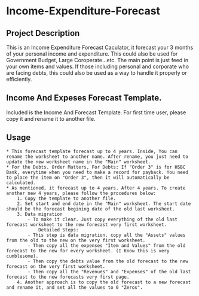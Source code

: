 # Income-Expenditure-Forecast  

## Project Description
This is an Income Expenditure Forecast Caculator, it forecast your 3 months of your personal income and expenditure.
This could also be used for Government Budget, Large Coroperate...etc. The main point is just feed in your own items
and values. If those including personal and corporate who are facing debts, this could also be used as a way to handle
it properly or efficiently.   

## Income And Expeses Forecast Template.
Included is the Income And Forecast Template. For first time user, please copy it and rename it to another file.

## Usage
    * This forecast template forecast up to 4 years. Inside, You can rename the worksheet to another name. After rename, you just need to update the new worksheet name in the "Main" worksheet. 
    * For the Debts. Order Matters, For Debts: If "Order 3" is for HSBC Bank, everytime when you need to make a record for payback. You need to place the item on "Order 3", then it will automatically be  calculated. 
    * As mentioned, it forecast up to 4 years. After 4 years. To create another new 4 years, please follow the procedures below:
        1. Copy the template to another file.
        2. Set start and end date in the "Main" worksheet. The start date should be the forecast begining date of the old last worksheet.
        3. Data migration
            - To make it clear. Just copy everything of the old last forecast worksheet to the new forecast very first worksheet. 
                Detailed Steps:
            - This step is data migration. copy all the "Assets" values from the old to the new on the very first worksheet. 
            - Then copy all the expenses "Item and Values" from the old forecast to the new for every worksheet. (I Know this is very cumblesome).
            - Then copy the debts value from the old forecast to the new forecast on the very first worksheet.
            - Then copy all the "Revenues" and "Expenses" of the old last forecast to the new forecasts very first page. 
        4. Another approach is to copy the old forecast to a new forecast and rename it, and set all the values to 0 "Zeros".
